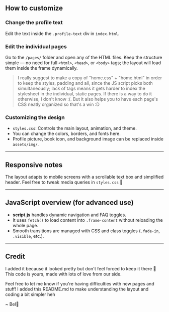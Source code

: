 ## How to customize

### Change the profile text

Edit the text inside the `.profile-text` div in `index.html`.

### Edit the individual pages

Go to the `/pages/` folder and open any of the HTML files. Keep the structure simple — no need for full `<html>`, `<head>`, or `<body>` tags; the layout will load them inside the frame dynamically.

> I really suggest to make a copy of "home.css" + "home.html" in order to keep the styles, padding and all, since the JS script picks both simultaneously; lack of <html> tags means it gets harder to index the stylesheet in the individual, static pages. If there is a way to do it otherwise, I don't know :(. But it also helps you to have each page's CSS neatly organized so that's a win :D

### Customizing the design

- `styles.css`: Controls the main layout, animation, and theme.
- You can change the colors, borders, and fonts here.
- Profile picture, book icon, and background image can be replaced inside `assets/img/`.

---

## Responsive notes

The layout adapts to mobile screens with a scrollable text box and simplified header. Feel free to tweak media queries in `styles.css` 🩷

---

## JavaScript overview (for advanced use)

- **script.js** handles dynamic navigation and FAQ toggles.
- It uses `fetch()` to load content into `.frame-content` without reloading the whole page.
- Smooth transitions are managed with CSS and class toggles (`.fade-in`, `.visible`, etc.).

---

## Credit

I added it because it looked pretty but don't feel forced to keep it there 🩷 This code is yours, made with lots of love from our side.

Feel free to let me know if you're having difficulties with new pages and stuff! I added this README.md to make understanding the layout and coding a bit simpler heh

~ Bel🍓

